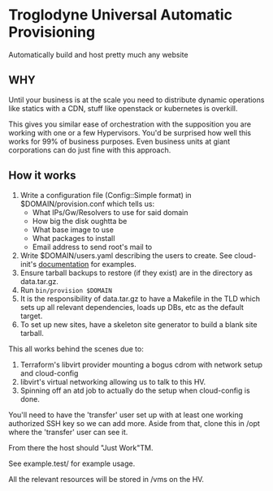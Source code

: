 # Troglodyne Universal Automatic Provisioning

Automatically build and host pretty much any website

## WHY

Until your business is at the scale you need to distribute dynamic operations like statics with a CDN, stuff like openstack or kubernetes is overkill.

This gives you similar ease of orchestration with the supposition you are working with one or a few Hypervisors.
You'd be surprised how well this works for 99% of business purposes.
Even business units at giant corporations can do just fine with this approach.

## How it works

1. Write a configuration file (Config::Simple format) in $DOMAIN/provision.conf which tells us:
    * What IPs/Gw/Resolvers to use for said domain
    * How big the disk oughtta be
    * What base image to use
    * What packages to install
    * Email address to send root's mail to
2. Write $DOMAIN/users.yaml describing the users to create. See cloud-init's [documentation](https://cloudinit.readthedocs.io/en/latest/reference/modules.html#users-and-groups) for examples.
2. Ensure tarball backups to restore (if they exist) are in the directory as data.tar.gz.
2. Run `bin/provision $DOMAIN`
3. It is the responsibility of data.tar.gz to have a Makefile in the TLD which sets up all relevant dependencies, loads up DBs, etc as the default target.
4. To set up new sites, have a skeleton site generator to build a blank site tarball.

This all works behind the scenes due to:
1. Terraform's libvirt provider mounting a bogus cdrom with network setup and cloud-config
2. libvirt's virtual networking allowing us to talk to this HV.
3. Spinning off an atd job to actually do the setup when cloud-config is done.

You'll need to have the 'transfer' user set up with at least one working authorized SSH key so we can add more.
Aside from that, clone this in /opt where the 'transfer' user can see it.

From there the host should "Just Work"TM.

See example.test/ for example usage.

All the relevant resources will be stored in /vms on the HV.
